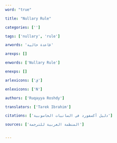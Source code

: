 ```yaml
---
word: "true"

title: "Nullary Rule"

categories: ['']

tags: ['nullary', 'rule']

arwords: 'قاعدة خالية'

arexps: []

enwords: ['Nullary Rule']

enexps: []

arlexicons: ['ق']

enlexicons: ['N']

authors: ['Ruqayya Roshdy']

translators: ['Tarek Ibrahim']

citations: ['دليل أكسفورد في السانيات الحاسوبية']

sources: ['المنظمة العربية للترجمة']


---
```

